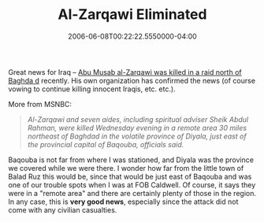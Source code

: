 ﻿---
title: Al-Zarqawi Eliminated
date: "2006-06-08T00:22:22.5550000-04:00"
description: Great news for Iraq – Abu Musab al-Zarqawi was killed in a raid north of Baghdad recently.
featuredImage: img/18517-featured.png
---

Great news for Iraq – [Abu Musab al-Zarqawi was killed in a raid north of Baghda d](http://www.msnbc.msn.com/id/13195017) recently. His own organization has confirmed the news (of course vowing to continue killing innocent Iraqis, etc. etc.).

More from MSNBC:

> *Al-Zarqawi and seven aides, including spiritual adviser Sheik Abdul Rahman, were killed Wednesday evening in a remote area 30 miles northeast of Baghdad in the volatile province of Diyala, just east of the provincial capital of Baqouba, officials said.*

Baqouba is not far from where I was stationed, and Diyala was the province we covered while we were there. I wonder how far from the little town of Balad Ruz this would be, since that would be just east of Baqouba and was one of our trouble spots when I was at FOB Caldwell. Of course, it says they were in a "remote area" and there are certainly plenty of those in the region. In any case, this is **very good news**, especially since the attack did not come with any civilian casualties.


